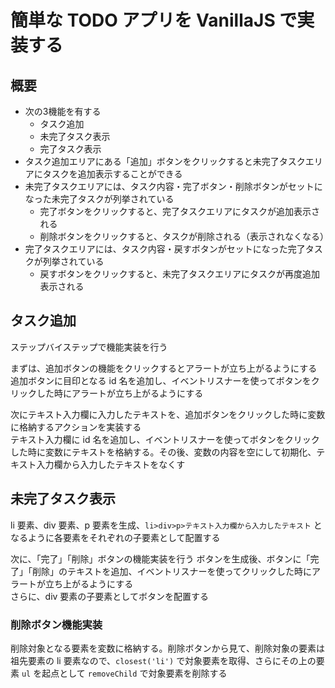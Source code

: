 # 簡単な TODO アプリを VanillaJS で実装する

## 概要

+ 次の3機能を有する
  + タスク追加
  + 未完了タスク表示
  + 完了タスク表示
+ タスク追加エリアにある「追加」ボタンをクリックすると未完了タスクエリアにタスクを追加表示することができる
+ 未完了タスクエリアには、タスク内容・完了ボタン・削除ボタンがセットになった未完了タスクが列挙されている
  + 完了ボタンをクリックすると、完了タスクエリアにタスクが追加表示される
  + 削除ボタンをクリックすると、タスクが削除される（表示されなくなる）
+ 完了タスクエリアには、タスク内容・戻すボタンがセットになった完了タスクが列挙されている
  + 戻すボタンをクリックすると、未完了タスクエリアにタスクが再度追加表示される

## タスク追加

ステップバイステップで機能実装を行う

まずは、追加ボタンの機能をクリックするとアラートが立ち上がるようにする<br>
追加ボタンに目印となる id 名を追加し、イベントリスナーを使ってボタンをクリックした時にアラートが立ち上がるようにする

次にテキスト入力欄に入力したテキストを、追加ボタンをクリックした時に変数に格納するアクションを実装する<br>
テキスト入力欄に id 名を追加し、イベントリスナーを使ってボタンをクリックした時に変数にテキストを格納する。その後、変数の内容を空にして初期化、テキスト入力欄から入力したテキストをなくす

## 未完了タスク表示

li 要素、div 要素、p 要素を生成、```li>div>p>テキスト入力欄から入力したテキスト``` となるように各要素をそれぞれの子要素として配置する

次に、「完了」「削除」ボタンの機能実装を行う
ボタンを生成後、ボタンに「完了」「削除」のテキストを追加、イベントリスナーを使ってクリックした時にアラートが立ち上がるようにする<br>
さらに、div 要素の子要素としてボタンを配置する

### 削除ボタン機能実装

削除対象となる要素を変数に格納する。削除ボタンから見て、削除対象の要素は祖先要素の li 要素なので、```closest('li')``` で対象要素を取得、さらにその上の要素 ```ul``` を起点として ```removeChild``` で対象要素を削除する

